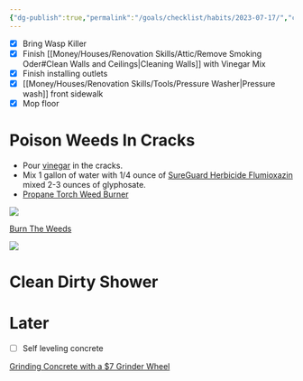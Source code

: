 ```yaml
---
{"dg-publish":true,"permalink":"/goals/checklist/habits/2023-07-17/","created":"","updated":""}
---
```



- [x] Bring Wasp Killer
- [x] Finish [[Money/Houses/Renovation Skills/Attic/Remove Smoking Oder#Clean Walls and Ceilings\|Cleaning Walls]] with Vinegar Mix
- [x] Finish installing outlets
- [x] [[Money/Houses/Renovation Skills/Tools/Pressure Washer\|Pressure wash]] front sidewalk
- [x] Mop floor
# Poison Weeds In Cracks

- Pour [vinegar](https://www.amazon.com/gp/product/B07W9HX3MV) in the cracks.
- Mix 1 gallon of water with 1/4 ounce of [SureGuard Herbicide Flumioxazin](https://www.amazon.com/gp/product/B07CTV1Z64) mixed 2-3 ounces of glyphosate.
- [Propane Torch Weed Burner](https://www.amazon.com/Bravex-Propane-Igniter-Outdoor-Roofing/dp/B08C2NWGNC)

![](https://www.youtube.com/watch?v=30pclWznNxg)

[Burn The Weeds](https://youtu.be/soKjNYRDR6M)

![](https://youtu.be/eeelzQaQCxY)

# Clean Dirty Shower

# Later

- [ ] Self leveling concrete

[Grinding Concrete with a $7 Grinder Wheel](https://www.youtube.com/watch?v=AdXfeLTuSu4)

